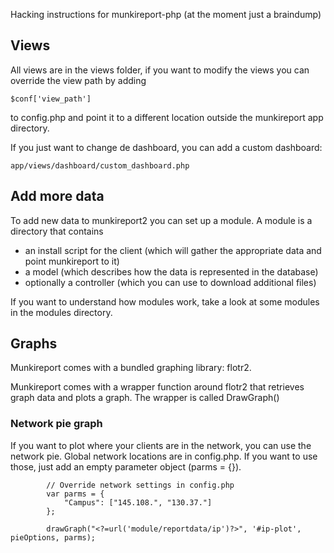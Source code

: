 Hacking instructions for munkireport-php (at the moment just a braindump)

## Views

All views are in the views folder, if you want to modify the views you can override the view path by adding

	$conf['view_path']
  
to config.php and point it to a different location outside the munkireport app directory.

If you just want to change de dashboard, you can add a custom dashboard:

	app/views/dashboard/custom_dashboard.php

## Add more data

To add new data to munkireport2 you can set up a module. A module is a directory that contains 
* an install script for the client (which will gather the appropriate data and point munkireport to it)
* a model (which describes how the data is represented in the database)
* optionally a controller (which you can use to download additional files)

If you want to understand how modules work, take a look at some modules in the modules directory.

## Graphs

Munkireport comes with a bundled graphing library: flotr2.

Munkireport comes with a wrapper function around flotr2 that retrieves graph data and plots a graph. The wrapper is called DrawGraph()

### Network pie graph

If you want to plot where your clients are in the network, you can use the network pie. Global network locations are in config.php.
If you want to use those, just add an empty parameter object (parms = {}). 

			// Override network settings in config.php
			var parms = { 
				"Campus": ["145.108.", "130.37."]
			};

			drawGraph("<?=url('module/reportdata/ip')?>", '#ip-plot', pieOptions, parms);



